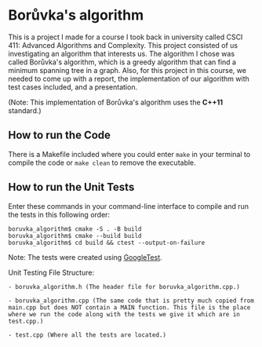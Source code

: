 # Borůvka's algorithm
This is a project I made for a course I took back in university called CSCI 411: Advanced Algorithms and Complexity. This project consisted of us investigating an algorithm that interests us. The algorithm I chose was called Borůvka's algorithm, which is a greedy algorithm that can find a minimum spanning tree in a graph. Also, for this project in this course, we needed to come up with a report, the implementation of our algorithm with test cases included, and a presentation.

(Note: This implementation of Borůvka's algorithm uses the **C++11** standard.)

## How to run the Code
There is a Makefile included where you could enter `make` in your terminal to compile the code or `make clean` to remove the executable.

## How to run the Unit Tests
Enter these commands in your command-line interface to compile and run the tests in this following order:
```
boruvka_algorithm$ cmake -S . -B build
boruvka_algorithm$ cmake --build build
boruvka_algorithm$ cd build && ctest --output-on-failure
```
Note: The tests were created using [GoogleTest](https://en.wikipedia.org/wiki/Google_Test).

Unit Testing File Structure:
```
- boruvka_algorithm.h (The header file for boruvka_algorithm.cpp.)

- boruvka_algorithm.cpp (The same code that is pretty much copied from main.cpp but does NOT contain a MAIN function. This file is the place where we run the code along with the tests we give it which are in test.cpp.)

- test.cpp (Where all the tests are located.)
```
